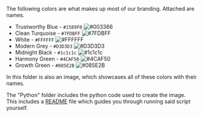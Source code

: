 The following colors are what makes up most of our branding. Attached are names.




- Trustworthy Blue - `#1589F0` ![#003366](https://placehold.co/5/003366/003366.png) 
- Clean Turquoise - `#7FDBFF` ![#7FDBFF](https://placehold.co/5/7FDBFF/7FDBFF.png)
- White - `#FFFFFF` ![#FFFFFF](https://placehold.co/5/FFFFFF/FFFFFF.png)
- Modern Grey - `#D3D3D3` ![#D3D3D3](https://placehold.co/5/D3D3D3/D3D3D3.png)
- Midnight Black - `#1c1c1c` ![#1c1c1c](https://placehold.co/5/1c1c1c/1c1c1c.png)
- Harmony Green - `#4CAF50` ![#4CAF50](https://placehold.co/5/4CAF50/4CAF50.png)
- Growth Green - `#085E2B` ![#085E2B](https://placehold.co/5/085E2B/085E2B.png)

In this folder is also an image, which showcases all of these colors with their names.

The "Python" folder includes the python code used to create the image. This includes a [README](./python/README.md) file which guides you through running said script yourself.
